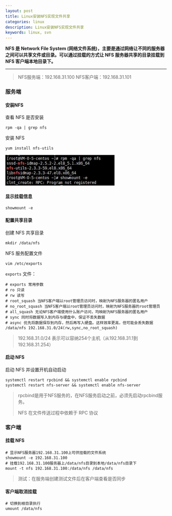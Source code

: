 ```yaml
---
layout: post
title: Linux安装NFS实现文件共享
categories: linux
description: Linux安装NFS实现文件共享
keywords: linux, svn
---
```




**NFS 是 Network File System (网络文件系统)，主要是通过网络让不同的服务器之间可以共享文件或目录。可以通过挂载的方式让 NFS 服务器共享的目录挂载到 NFS 客户端本地目录下。**

------



>    NFS服务端：192.168.31.100
>    NFS客户端：192.168.31.101



### 服务端

#### 安装NFS

查看 NFS 是否安装

```shell
rpm -qa | grep nfs
```

安装 NFS

```shell
yum install nfs-utils
```

<img src="/images/posts/linux/linux_nfs_step1.jpg"  />



#### 显示挂载信息

```shell
showmount -e
```



#### 配置共享目录

创建 NFS 共享目录

```shell
mkdir /data/nfs
```

NFS 服务配置文件

```shell
vim /etc/exports
```

`exports` 文件：

```shell
# exports 常用参数
# ro 只读
# rw 读写
# root_squash 当NFS客户端以root管理员访问时，映射为NFS服务器的匿名用户
# no_root_squash 当NFS客户端以root管理员访问时，映射为NFS服务器的root管理员
# all_squash 无论NFS客户端使用什么账户访问，均映射为NFS服务器的匿名用户
# sync 同时将数据写入到内存与硬盘中，保证不丢失数据
# async 优先将数据保存到内存，然后再写入硬盘。这样效率更高，但可能会丢失数据
/data/nfs 192.168.31.0/24(rw,sync,no_root_squash)
```

> 192.168.31.0/24 表示可以容纳254个主机（从192.168.31.1到192.168.31.254）



#### 启动 NFS

启动 NFS 并设置开机自动启动

```shell
systemctl restart rpcbind && systemctl enable rpcbind
systemctl restart nfs-server && systemctl enable nfs-server
```

> rpcbind是用于NFS服务的，在NFS服务启动之前，必须先启动rpcbind服务。
>
> NFS 在文件传送过程中依赖于 RPC 协议



### 客户端

#### 挂载 NFS

```shell
# 显示NFS服务器192.168.31.100上可供挂载的文件系统
showmount -e 192.168.31.100
# 挂载192.168.31.100服务器上/data/nfs目录到本地/data/nfs目录下
mount -t nfs 192.168.31.100:/data/nfs /data/nfs
```



> 测试：在服务端创建测试文件后在客户端查看是否同步



#### 客户端取消挂载

```shell
# 切换到根目录执行
umount /data/nfs
```

